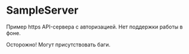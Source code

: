 # SampleServer

Пример https API-сервера с авторизацией. Нет поддержки работы в фоне.

Осторожно! Могут присутствовать баги.
